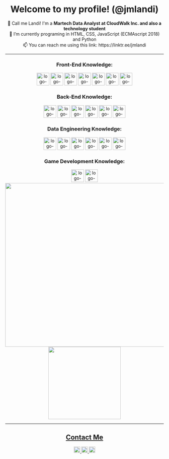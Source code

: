 <div align="center">
  <h1><strong>Welcome to my profile!</strong> (@jmlandi)</h1>
</div>

<div align="center">
  👋 Call me Landi! I'm a <strong>Martech Data Analyst at CloudWalk Inc. and also a technology student</strong>
  <br>🌱 I’m currently programing in HTML, CSS, JavaScript (ECMAscript 2018) and Python
  <br>📫 You can reach me using this link: https://linktr.ee/jmlandi
<hr>
</div>

<div align="center">
  <h3>Front-End Knowledge:</h3>
  <img width="40px" alt="logo-html5" src="https://cdn.jsdelivr.net/gh/devicons/devicon/icons/html5/html5-original.svg">
  <img width="40px" alt="logo-css" src="https://cdn.jsdelivr.net/gh/devicons/devicon/icons/css3/css3-original.svg">
  <img width="40px" alt="logo-javascript" src="https://cdn.jsdelivr.net/gh/devicons/devicon/icons/javascript/javascript-original.svg">
  <img width="40px" alt="logo-vue" src="https://cdn.jsdelivr.net/gh/devicons/devicon@latest/icons/vuejs/vuejs-original-wordmark.svg">
  <img width="40px" alt="logo-figma" src="https://cdn.jsdelivr.net/gh/devicons/devicon@latest/icons/figma/figma-original.svg">
  <img width="40px" alt="logo-photoshop" src="https://cdn.jsdelivr.net/gh/devicons/devicon@latest/icons/photoshop/photoshop-original.svg">
  <img width="40px" alt="logo-illustrator" src="https://cdn.jsdelivr.net/gh/devicons/devicon@latest/icons/illustrator/illustrator-plain.svg">
</div>

<div align="center">
  <h3>Back-End Knowledge:</h3>
  <img width="40px" alt="logo-node" src="https://cdn.jsdelivr.net/gh/devicons/devicon@latest/icons/typescript/typescript-original.svg">
  <img width="40px" alt="logo-node" src="https://cdn.jsdelivr.net/gh/devicons/devicon@latest/icons/nodejs/nodejs-original-wordmark.svg">
  <img width="40px" alt="logo-ruby" src="https://cdn.jsdelivr.net/gh/devicons/devicon/icons/ruby/ruby-original.svg">
  <img width="40px" alt="logo-on-rails" src="https://cdn.jsdelivr.net/gh/devicons/devicon/icons/rails/rails-plain-wordmark.svg">
  <img width="40px" alt="logo-python" src="https://cdn.jsdelivr.net/gh/devicons/devicon/icons/python/python-original.svg">
  <img width="40px" alt="logo-flask" src="https://cdn.jsdelivr.net/gh/devicons/devicon@latest/icons/flask/flask-original-wordmark.svg">
</div>

<div align="center">
  <h3>Data Engineering Knowledge:</h3>
  <img width="40px" alt="logo-pandas" src="https://cdn.jsdelivr.net/gh/devicons/devicon@latest/icons/pandas/pandas-original-wordmark.svg">
  <img width="40px" alt="logo-sqalc" src="https://cdn.jsdelivr.net/gh/devicons/devicon@latest/icons/sqlalchemy/sqlalchemy-original-wordmark.svg">
  <img width="40px" alt="logo-sqlite" src="https://cdn.jsdelivr.net/gh/devicons/devicon@latest/icons/sqlite/sqlite-original.svg">
  <img width="40px" alt="logo-postgreSQL" src="https://cdn.jsdelivr.net/gh/devicons/devicon/icons/postgresql/postgresql-plain-wordmark.svg">
  <img width="40px" alt="logo-mySQL" src="https://cdn.jsdelivr.net/gh/devicons/devicon@latest/icons/mysql/mysql-original-wordmark.svg">
  <img width="40px" alt="logo-GCP" src="https://cdn.jsdelivr.net/gh/devicons/devicon@latest/icons/googlecloud/googlecloud-original.svg">
</div>

<div align="center">
  <h3>Game Development Knowledge:</h3>
  <img width="40px" alt="logo-c#" src="https://cdn.jsdelivr.net/gh/devicons/devicon@latest/icons/csharp/csharp-original.svg">
  <img width="40px" alt="logo-unity" src="https://cdn.jsdelivr.net/gh/devicons/devicon@latest/icons/unity/unity-original.svg">
</div>

<div align="center">
  <a href="https://linktr.ee/jmlandi" target="_blank">
    <img width="520px" src="https://github-readme-stats.vercel.app/api?username=jmlandi&theme=transparent&border_radius=30&hide_border=True">
  <a href="https://linktr.ee/jmlandi" target="_blank">
    <img width="230px" src="https://github-readme-stats.vercel.app/api/top-langs/?username=jmlandi&theme=transparent&border_radius=30&hide_border=True">
</div>
 
<hr>

<div align="center">
  <h2>Contact Me</h2>
  <a href="mailto:joaomarcospsnbr@gmail.com" target="_blank">
     <img height="20px" alt="logo-gmail" src="https://img.shields.io/badge/Gmail-D14836?style=for-the-badge&logo=gmail&logoColor=white">
  <a href="http://wa.me/5516992772621" target="_blank">
    <img height="20px" alt="logo-whatsapp" src="https://img.shields.io/badge/WhatsApp-25D366?style=for-the-badge&logo=whatsapp&logoColor=white">
  <a href ="https://www.linkedin.com/in/joaomarcoslandi" target="_blank">
     <img height="20px" src="https://img.shields.io/badge/LinkedIn-0077B5?style=for-the-badge&logo=linkedin&logoColor=white">
 </div>
